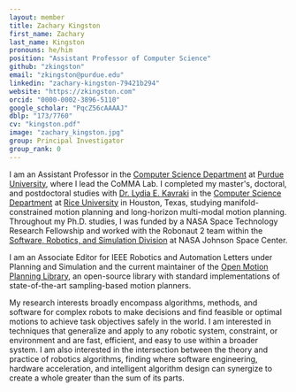 ```yaml
---
layout: member
title: Zachary Kingston
first_name: Zachary
last_name: Kingston
pronouns: he/him
position: "Assistant Professor of Computer Science"
github: "zkingston"
email: "zkingston@purdue.edu"
linkedin: "zachary-kingston-79421b294"
website: "https://zkingston.com"
orcid: "0000-0002-3896-5110"
google_scholar: "PqcZ56cAAAAJ"
dblp: "173/7760"
cv: "kingston.pdf"
image: "zachary_kingston.jpg"
group: Principal Investigator
group_rank: 0
---
```


I am an Assistant Professor in the [Computer Science Department](https://www.cs.purdue.edu/) at [Purdue University](https://www.purdue.edu/), where I lead the CoMMA Lab.
I completed my master's, doctoral, and postdoctoral studies with [Dr. Lydia E. Kavraki](https://kavrakilab.org/) in the [Computer Science Department](https://cs.rice.edu/) at [Rice University](https://www.rice.edu/) in Houston, Texas, studying manifold-constrained motion planning and long-horizon multi-modal motion planning.
Throughout my Ph.D. studies, I was funded by a NASA Space Technology Research Fellowship and worked with the Robonaut 2 team within the [Software, Robotics, and Simulation Division](https://www.nasa.gov/software-robotics-and-simulation-division/) at NASA Johnson Space Center.

I am an Associate Editor for IEEE Robotics and Automation Letters under Planning and Simulation and the current maintainer of the [Open Motion Planning Library](https://ompl.kavrakilab.org/), an open-source library with standard implementations of state-of-the-art sampling-based motion planners.

My research interests broadly encompass algorithms, methods, and software for complex robots to make decisions and find feasible or optimal motions to achieve task objectives safely in the world.
I am interested in techniques that generalize and apply to any robotic system, constraint, or environment and are fast, efficient, and easy to use within a broader system.
I am also interested in the intersection between the theory and practice of robotics algorithms, finding where software engineering, hardware acceleration, and intelligent algorithm design can synergize to create a whole greater than the sum of its parts.
